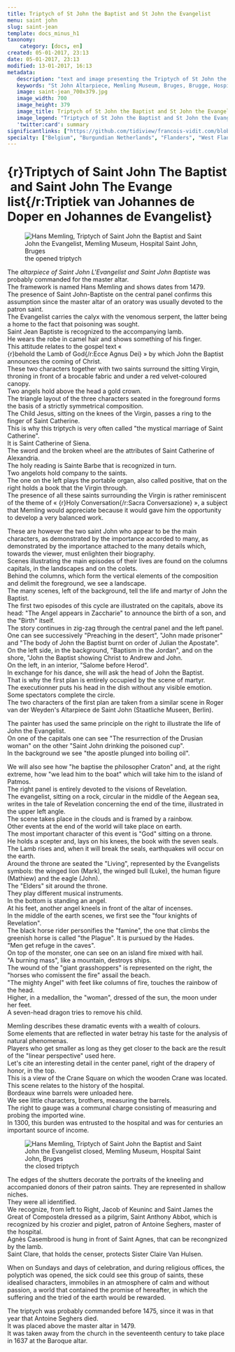```yaml
---
title: Triptych of St John the Baptist and St John the Evangelist
menu: saint john
slug: saint-jean
template: docs_minus_h1
taxonomy:
    category: [docs, en]
created: 05-01-2017, 23:13
date: 05-01-2017, 23:13
modified: 13-01-2017, 16:13
metadata:
   description: "text and image presenting the Triptych of St John the Baptist and St John the Evangelist, work of Hans Memling, seenable at the Memling Museum, Hospital Saint John of Bruges"
   keywords: "St John Altarpiece, Memling Museum, Bruges, Brugge, Hospital Saint John, Triptych of the two Saints John, Triptych of St John the Baptist and St John the Evangelist, the Mystic Marriage of St Catherine, Triptiek van Johannes de Doper en Johannes de Evangelist, Hans Memling, Memling, Hans Memlinc, Memlinc"
   image: saint-jean_700x379.jpg
   image_width: 700
   image_height: 379
   image_title: Triptych of St John the Baptist and St John the Evangelist
   image_legend: "Triptych of St John the Baptist and St John the Evangelist"
   'twitter:card': summary
significantlinks: ["https://github.com/tidiview/francois-vidit.com/blob/develop/user/sites/docs/pages/01.home/05.bruges/01.hopital-saint-jean/01.saint-jean/docs.en.md"]
specialty: ["Belgium", "Burgundian Netherlands", "Flanders", "West Flanders", "Bruges", "Museums in Bruges", "Early Netherlandish painting", "Flemish Primitives", "Flemish Painting", "Northern Renaissance", "Hospital of Saint John", "Hans Memling Museum", " Hans Memling", "St John Altarpiece", "Triptych of St John the Baptist and St John the Evangelist", "Triptych of the two Saints John", "Triptiek van Johannes de Doper en Johannes de Evangelist", "Hans Memling", "Memling"]
---
```

# {r}Triptych<wbr>&#160;<wbr>of<wbr>&#160;<wbr>Saint<wbr>&#160;<wbr>John<wbr>&#160;<wbr>The<wbr>&#160;<wbr>Baptist<wbr>&#160;<wbr>and<wbr>&#160;<wbr>Saint<wbr>&#160;<wbr>John<wbr>&#160;<wbr>The<wbr>&#160;<wbr>Evange<wbr>list{/r:Triptiek<wbr>&#160;<wbr>van<wbr>&#160;<wbr>Johannes<wbr>&#160;<wbr>de<wbr>&#160;<wbr>Doper<wbr>&#160;<wbr>en<wbr>&#160;<wbr>Johannes<wbr>&#160;<wbr>de<wbr>&#160;<wbr>Evangelist}

<figure><picture>
<source
sizes="(max-width: 767px) 98vw, (min-width: 959px) 50vw, 86vw"
srcset="
/user/sites/docs/pages/01.home/05.bruges/01.hopital-saint-jean/01.saint-jean/saint-jean-280.webp 280w,
/user/sites/docs/pages/01.home/05.bruges/01.hopital-saint-jean/01.saint-jean/saint-jean-380.webp 380w,
/user/sites/docs/pages/01.home/05.bruges/01.hopital-saint-jean/01.saint-jean/saint-jean-480.webp 480w,
/user/sites/docs/pages/01.home/05.bruges/01.hopital-saint-jean/01.saint-jean/saint-jean-640.webp 640w,
/user/sites/docs/pages/01.home/05.bruges/01.hopital-saint-jean/01.saint-jean/saint-jean_700x345.webp 700w"
type="image/webp">
<img
src="/user/sites/docs/pages/01.home/05.bruges/01.hopital-saint-jean/01.saint-jean/saint-jean_700x345.jpg" title="Hans Memling, Triptych of Saint John the Baptist and Saint John the Evangelist, Memling Museum, Hospital Saint John, Bruges" alt="Hans Memling, Triptych of Saint John the Baptist and Saint John the Evangelist, Memling Museum, Hospital Saint John, Bruges" class="class-diane-img"
sizes="(max-width: 767px) 98vw, (min-width: 959px) 50vw, 86vw"
srcset="
/user/sites/docs/pages/01.home/05.bruges/01.hopital-saint-jean/01.saint-jean/saint-jean-280.jpg 280w,
/user/sites/docs/pages/01.home/05.bruges/01.hopital-saint-jean/01.saint-jean/saint-jean-380.jpg 380w,
/user/sites/docs/pages/01.home/05.bruges/01.hopital-saint-jean/01.saint-jean/saint-jean-480.jpg 480w,
/user/sites/docs/pages/01.home/05.bruges/01.hopital-saint-jean/01.saint-jean/saint-jean-640.jpg 640w,
/user/sites/docs/pages/01.home/05.bruges/01.hopital-saint-jean/01.saint-jean/saint-jean_700x345.jpg 700w">
</picture><figcaption>the opened triptych</figcaption></figure>

The _altarpiece of Saint John L'Evangelist and Saint John Baptiste_ was probably commanded for the master altar.  
The framework is named Hans Memling and shows dates from 1479.  
The presence of Saint John-Baptiste on the central panel confirms this assumption since the master altar of an oratory was usually devoted to the patron saint.  
The Evangelist carries the calyx with the venomous serpent, the latter being a home to the fact that poisoning was sought.  
Saint Jean Baptiste is recognized to the accompanying lamb.  
He wears the robe in camel hair and shows something of his finger.  
This attitude relates to the gospel text « {r}behold&#160;the&#160;Lamb&#160;of&#160;God{/r:Ecce&#160;Agnus&#160;Dei} » by which John the Baptist announces the coming of Christ.  
These two characters together with two saints surround the sitting Virgin, throning in front of a brocable fabric and under a red velvet-coloured canopy.  
Two angels hold above the head a gold crown.  
The triangle layout of the three characters seated in the foreground forms the basis of a strictly symmetrical composition.  
The Child Jesus, sitting on the knees of the Virgin, passes a ring to the finger of Saint Catherine.  
This is why this triptych is very often called "the mystical marriage of Saint Catherine".  
It is Saint Catherine of Siena.  
The sword and the broken wheel are the attributes of Saint Catherine of Alexandria.  
The holy reading is Sainte Barbe that is recognized in turn.  
Two angelots hold company to the saints.  
The one on the left plays the portable organ, also called positive, that on the right holds a book that the Virgin through.  
The presence of all these saints surrounding the Virgin is rather reminiscent of the theme of « {r}Holy&#160;Conversation{/r:Sacra&#160;Conversazione} », a subject that Memling would appreciate because it would gave him the opportunity to develop a very balanced work.  

These are however the two saint John who appear to be the main characters, as demonstrated by the importance accorded to many, as demonstrated by the importance attached to the many details which, towards the viewer, must enlighten their biography.  
Scenes illustrating the main episodes of their lives are found on the columns capitals, in the landscapes and on the colets.  
Behind the columns, which form the vertical elements of the composition and delimit the foreground, we see a landscape.  
The many scenes, left of the background, tell the life and martyr of John the Baptist.  
The first two episodes of this cycle are illustrated on the capitals, above its head: "The Angel appears in Zaccharie" to announce the birth of a son, and the "Birth" itself.  
The story continues in zig-zag through the central panel and the left panel.  
One can see successively "Preaching in the desert", "John made prisoner" and "The body of John the Baptist burnt on order of Julian the Apostate".  
On the left side, in the background, "Baptism in the Jordan", and on the shore, "John the Baptist showing Christ to Andrew and John.  
On the left, in an interior, "Salome before Herod".  
In exchange for his dance, she will ask the head of John the Baptist.  
That is why the first plan is entirely occupied by the scene of martyr.  
The executionner puts his head in the dish without any visible emotion.  
Some spectators complete the circle.  
The two characters of the first plan are taken from a similar scene in Roger van der Weyden's Altarpiece de Saint John (Staatliche Museen, Berlin).  

The painter has used the same principle on the right to illustrate the life of John the Evangelist.  
On one of the capitals one can see "The resurrection of the Drusian woman" on the other "Saint John drinking the poisoned cup".  
In the background we see "the apostle plunged into boiling oil".  

We will also see how "he baptise the philosopher Craton" and, at the right extreme, how "we lead him to the boat" which will take him to the island of Patmos.  
The right panel is entirely devoted to the visions of Revelation.  
The evangelist, sitting on a rock, circular in the middle of the Aegean sea, writes in the tale of Revelation concerning the end of the time, illustrated in the upper left angle.  
The scene takes place in the clouds and is framed by a rainbow.  
Other events at the end of the world will take place on earth.  
The most important character of this event is "God" sitting on a throne.  
He holds a scepter and, lays on his knees, the book with the seven seals.  
The Lamb rises and, when it will break the seals, earthquakes will occur on the earth.  
Around the throne are seated the "Living", represented by the Evangelists symbols: the winged lion (Mark), the winged bull (Luke), the human figure (Mathiew) and the eagle (John).  
The "Elders" sit around the throne.  
They play different musical instruments.  
In the bottom is standing an angel.  
At his feet, another angel kneels in front of the altar of incenses.  
In the middle of the earth scenes, we first see the "four knights of Revelation".  
The black horse rider personifies the "famine", the one that climbs the greenish horse is called "the Plague". 
It is pursued by the Hades.  
"Men get refuge in the caves".  
On top of the monster, one can see on an island fire mixed with hail.  
"A burning mass", like a mountain, destroys ships.   
The wound of the "giant grasshoppers" is represented on the right, the "horses who comissent the fire" assail the beach.  
"The mighty Angel" with feet like columns of fire, touches the rainbow of the head.  
Higher, in a medallion, the "woman", dressed of the sun, the moon under her feet.  
A seven-head dragon tries to remove his child.  

Memling describes these dramatic events with a wealth of colours.  
Some elements that are reflected in water betray his taste for the analysis of natural phenomenas.  
Players who get smaller as long as they get closer to the back are the result of the "linear perspective" used here.  
Let's cite an interesting detail in the center panel, right of the drapery of honor, in the top.  
This is a view of the Crane Square on which the wooden Crane was located.  
This scene relates to the history of the hospital.  
Bordeaux wine barrels were unloaded here.  
We see little characters, brothers, measuring the barrels.  
The right to gauge was a communal charge consisting of measuring and probing the imported wine.  
In 1300, this burden was entrusted to the hospital and was for centuries an important source of income.  

<figure><picture>
<source
sizes="(max-width: 767px) 98vw, (min-width: 959px) 50vw, 86vw"
srcset="
/user/sites/docs/pages/01.home/05.bruges/01.hopital-saint-jean/01.saint-jean/saint-jean-ferme-280.webp 280w,
/user/sites/docs/pages/01.home/05.bruges/01.hopital-saint-jean/01.saint-jean/saint-jean-ferme-380.webp 380w,
/user/sites/docs/pages/01.home/05.bruges/01.hopital-saint-jean/01.saint-jean/saint-jean-ferme-480.webp 480w,
/user/sites/docs/pages/01.home/05.bruges/01.hopital-saint-jean/01.saint-jean/saint-jean-ferme-640.webp 640w,
/user/sites/docs/pages/01.home/05.bruges/01.hopital-saint-jean/01.saint-jean/saint-jean-ferme_700x736.webp 700w"
type="image/webp">
<img
src="/user/sites/docs/pages/01.home/05.bruges/01.hopital-saint-jean/01.saint-jean/saint-jean-ferme_700x736.jpg" title="Hans Memling, Triptych of Saint John the Baptist and Saint John the Evangelist closed, Memling Museum, Hospital Saint John, Bruges" alt="Hans Memling, Triptych of Saint John the Baptist and Saint John the Evangelist closed, Memling Museum, Hospital Saint John, Bruges" class="class-diane-img"
sizes="(max-width: 767px) 98vw, (min-width: 959px) 50vw, 86vw"
srcset="
/user/sites/docs/pages/01.home/05.bruges/01.hopital-saint-jean/01.saint-jean/saint-jean-ferme-280.jpg 280w,
/user/sites/docs/pages/01.home/05.bruges/01.hopital-saint-jean/01.saint-jean/saint-jean-ferme-380.jpg 380w,
/user/sites/docs/pages/01.home/05.bruges/01.hopital-saint-jean/01.saint-jean/saint-jean-ferme-480.jpg 480w,
/user/sites/docs/pages/01.home/05.bruges/01.hopital-saint-jean/01.saint-jean/saint-jean-ferme-640.jpg 640w,
/user/sites/docs/pages/01.home/05.bruges/01.hopital-saint-jean/01.saint-jean/saint-jean-ferme_700x736.jpg 700w">
</picture><figcaption>the closed triptych</figcaption></figure>

The edges of the shutters decorate the portraits of the kneeling and accompanied donors of their patron saints. 
They are represented in shallow niches.  
They were all identified.  
We recognize, from left to Right, Jacob of Keuninc and Saint James the Great of Compostela dressed as a pilgrim, Saint Anthony Abbot, which is recognized by his crozier and piglet, patron of Antoine Seghers, master of the hospital.  
Agnès Casembrood is hung in front of Saint Agnes, that can be recongnized by the lamb.  
Saint Clare, that holds the censer, protects Sister Claire Van Hulsen.  

When on Sundays and days of celebration, and during religious offices, the polyptich was opened, the sick could see this group of saints, these idealised characters, immobiles in an atmosphere of calm and without passion, a world that contained the promise of hereafter, in which the suffering and the tried of the earth would be rewarded.  

The triptych was probably commanded before 1475, since it was in that year that Antoine Seghers died.  
It was placed above the master altar in 1479.  
It was taken away from the church in the seventeenth century to take place in 1637 at the Baroque altar.  